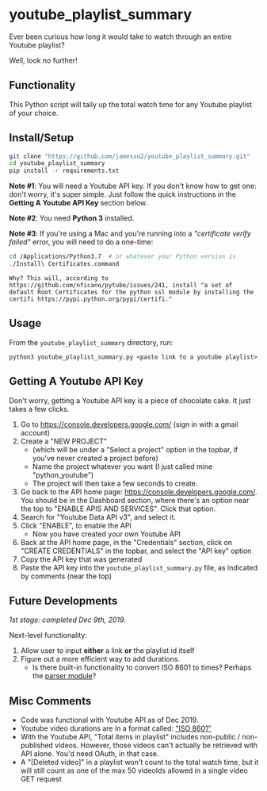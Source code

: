 # youtube_playlist_summary
Ever been curious how long it would take to watch through an entire Youtube playlist?

Well, look no further!


## Functionality
This Python script will tally up the total watch time for any Youtube playlist of your choice.


## Install/Setup
```bash
git clone "https://github.com/jamessu2/youtube_playlist_summary.git"
cd youtube_playlist_summary
pip install -r requirements.txt
```

**Note #1**: You will need a Youtube API key. If you don't know how to get one: don't worry, it's super simple. Just follow the quick instructions in the **Getting A Youtube API Key** section below.

**Note #2**: You need **Python 3** installed.

**Note #3**: If you're using a Mac and you're running into a *"certificate verify failed"* error, you will need to do a one-time:

```bash
cd /Applications/Python3.7	# or whatever your Python version is
./Install\ Certificates.command
```

	Why? This will, according to https://github.com/nficano/pytube/issues/241, install "a set of default Root Certificates for the python ssl module by installing the certifi https://pypi.python.org/pypi/certifi."


## Usage
From the `youtube_playlist_summary` directory, run: 

```
python3 youtube_playlist_summary.py <paste link to a youtube playlist>
```


## Getting A Youtube API Key
Don't worry, getting a Youtube API key is a piece of chocolate cake. It just takes a few clicks.

1. Go to https://console.developers.google.com/ (sign in with a gmail account)
2. Create a "NEW PROJECT" 
	- (which will be under a "Select a project" option in the topbar, if you've never created a project before)
	- Name the project whatever you want (I just called mine "python_youtube")
	- The project will then take a few seconds to create.
3. Go back to the API home page: https://console.developers.google.com/. You should be in the Dashboard section, where there's an option near the top to "ENABLE APIS AND SERVICES". Click that option.
4. Search for "Youtube Data API v3", and select it.
5. Click "ENABLE", to enable the API
	- Now you have created your own Youtube API
6. Back at the API home page, in the "Credentials" section, click on "CREATE CREDENTIALS" in the topbar, and select the "API key" option
7. Copy the API key that was generated
8. Paste the API key into the `youtube_playlist_summary.py` file, as indicated by comments (near the top)


## Future Developments
*1st stage: completed Dec 9th, 2019.*

Next-level functionality:

1. Allow user to input **either** a link **or** the playlist id itself
2. Figure out a more efficient way to add durations.
	- Is there built-in functionality to convert ISO 8601 to times? Perhaps the [parser module](https://dateutil.readthedocs.io/en/stable/parser.html)?


## Misc Comments
- Code was functional with Youtube API as of Dec 2019.
- Youtube video durations are in a format called: ["ISO 8601"](https://en.wikipedia.org/wiki/ISO_8601#Durations)
- With the Youtube API, "Total items in playlist" includes non-public / non-published videos. However, those videos can't actually be retrieved with API alone. You'd need OAuth, in that case.
- A "[Deleted video]" in a playlist won't count to the total watch time, but it will still count as one of the max 50 videoIds allowed in a single video GET request
